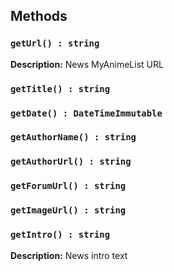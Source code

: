 ## Methods
### `getUrl() : string`
**Description:** News MyAnimeList URL

### `getTitle() : string`

### `getDate() : DateTimeImmutable`

### `getAuthorName() : string`

### `getAuthorUrl() : string`

### `getForumUrl() : string`

### `getImageUrl() : string`

### `getIntro() : string`
**Description:** News intro text

[^1]: [\Jikan\Model\Common\MalUrl](/objects/model/common/mal-url)